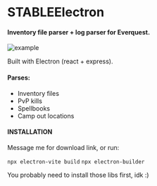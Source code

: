 # STABLEElectron

#### Inventory file parser + log parser for Everquest.

![example](https://ibb.co/vBb56B5)

Built with Electron (react + express). 

#### Parses:

-  Inventory files
-  PvP kills
-  Spellbooks
-  Camp out locations

#### INSTALLATION

Message me for download link, or run:

`npx electron-vite build`
`npx electron-builder`

You probably need to install those libs first, idk :)
